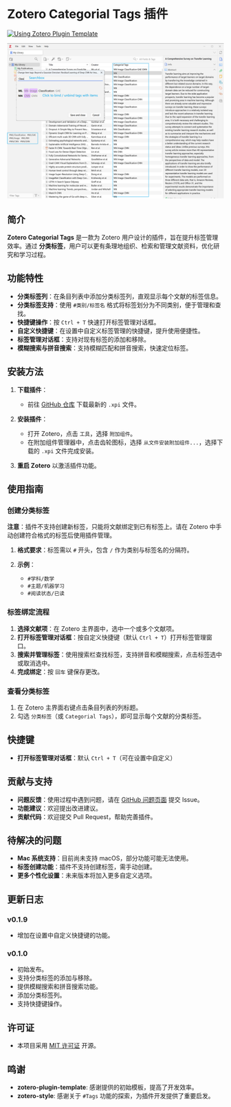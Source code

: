 # Zotero Categorial Tags 插件

[![Using Zotero Plugin Template](https://img.shields.io/badge/Using-Zotero%20Plugin%20Template-blue?style=flat-square&logo=github)](https://github.com/windingwind/zotero-plugin-template)

![](Pane.jpg)

## 简介

**Zotero Categorial Tags** 是一款为 Zotero 用户设计的插件，旨在提升标签管理效率。通过 **分类标签**，用户可以更有条理地组织、检索和管理文献资料，优化研究和学习过程。

## 功能特性

- **分类标签列**：在条目列表中添加分类标签列，直观显示每个文献的标签信息。
- **分类标签支持**：使用 `#类别/标签名` 格式将标签划分为不同类别，便于管理和查找。
- **快捷键操作**：按 `Ctrl + T` 快速打开标签管理对话框。
- **自定义快捷键**：在设置中自定义标签管理的快捷键，提升使用便捷性。
- **标签管理对话框**：支持对现有标签的添加和移除。
- **模糊搜索与拼音搜索**：支持模糊匹配和拼音搜索，快速定位标签。

## 安装方法

1. **下载插件**：
   - 前往 [GitHub 仓库](https://github.com/panhaoyu/zotero-categorial-tags) 下载最新的 `.xpi` 文件。

2. **安装插件**：
   - 打开 Zotero，点击 `工具`，选择 `附加组件`。
   - 在附加组件管理器中，点击齿轮图标，选择 `从文件安装附加组件...`，选择下载的 `.xpi` 文件完成安装。

3. **重启 Zotero** 以激活插件功能。

## 使用指南

### 创建分类标签

**注意**：插件不支持创建新标签，只能将文献绑定到已有标签上。请在 Zotero 中手动创建符合格式的标签后使用插件管理。

1. **格式要求**：标签需以 `#` 开头，包含 `/` 作为类别与标签名的分隔符。

2. **示例**：
   - `#学科/数学`
   - `#主题/机器学习`
   - `#阅读状态/已读`

### 标签绑定流程

1. **选择文献项**：在 Zotero 主界面中，选中一个或多个文献项。
2. **打开标签管理对话框**：按自定义快捷键（默认 `Ctrl + T`）打开标签管理窗口。
3. **搜索并管理标签**：使用搜索栏查找标签，支持拼音和模糊搜索，点击标签选中或取消选中。
4. **完成绑定**：按 `回车` 键保存更改。

### 查看分类标签

1. 在 Zotero 主界面右键点击条目列表的列标题。
2. 勾选 `分类标签`（或 `Categorial Tags`），即可显示每个文献的分类标签。

## 快捷键

- **打开标签管理对话框**：默认 `Ctrl + T`（可在设置中自定义）

## 贡献与支持

- **问题反馈**：使用过程中遇到问题，请在 [GitHub 问题页面](https://github.com/panhaoyu/zotero-categorial-tags/issues) 提交 Issue。
- **功能建议**：欢迎提出改进建议。
- **贡献代码**：欢迎提交 Pull Request，帮助完善插件。

## 待解决的问题

- **Mac 系统支持**：目前尚未支持 macOS，部分功能可能无法使用。
- **标签创建功能**：插件不支持创建标签，需手动创建。
- **更多个性化设置**：未来版本将加入更多自定义选项。

## 更新日志

### v0.1.9

- 增加在设置中自定义快捷键的功能。

### v0.1.0

- 初始发布。
- 支持分类标签的添加与移除。
- 提供模糊搜索和拼音搜索功能。
- 添加分类标签列。
- 支持快捷键操作。

## 许可证

- 本项目采用 [MIT 许可证](https://github.com/panhaoyu/zotero-categorial-tags/blob/main/LICENSE) 开源。

## 鸣谢

- **zotero-plugin-template**: 感谢提供的初始模板，提高了开发效率。
- **zotero-style**: 感谢关于 `#Tags` 功能的探索，为插件开发提供了重要启发。
